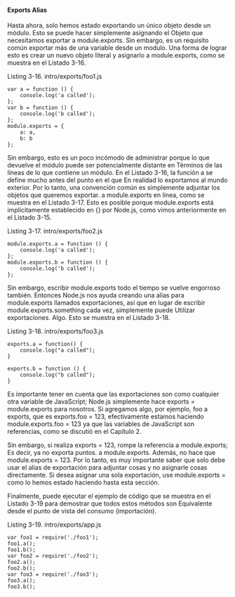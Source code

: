 #### Exports Alias

Hasta ahora, solo hemos estado exportando un único objeto desde un módulo. Esto se puede hacer simplemente asignando el
Objeto que necesitamos exportar a module.exports. Sin embargo, es un requisito común exportar más de una variable
desde un modulo. Una forma de lograr esto es crear un nuevo objeto literal y asignarlo a module.exports, como se muestra
en el Listado 3-16.

Listing 3-16. intro/exports/foo1.js

```
var a = function () {
    console.log('a called');
};
var b = function () {
    console.log('b called');
};
module.exports = {
    a: a,
    b: b
};
```

Sin embargo, esto es un poco incómodo de administrar porque lo que devuelve el módulo puede ser potencialmente distante en
Términos de las líneas de lo que contiene un módulo. En el Listado 3-16, la función a se define mucho antes del punto en el que
En realidad lo exportamos al mundo exterior. Por lo tanto, una convención común es simplemente adjuntar los objetos que queremos exportar.
a module.exports en línea, como se muestra en el Listado 3-17. Esto es posible porque module.exports está implícitamente establecido en {} por
Node.js, como vimos anteriormente en el Listado 3-15.

Listing 3-17. intro/exports/foo2.js

```
module.exports.a = function () {
    console.log('a called');
};
module.exports.b = function () {
    console.log('b called');
};
```

Sin embargo, escribir module.exports todo el tiempo se vuelve engorroso también. Entonces Node.js nos ayuda creando una
alias para module.exports llamados exportaciones, así que en lugar de escribir module.exports.something cada vez, 
simplemente puede
Utilizar exportaciones. Algo. Esto se muestra en el Listado 3-18.

Listing 3-18. intro/exports/foo3.js
```
exports.a = function() {
    console.log("a called");
}

exports.b = function () {
    console.log("b called");
}
```
Es importante tener en cuenta que las exportaciones son como cualquier otra variable de JavaScript; Node.js 
simplemente hace exports = module.exports para nosotros. 
Si agregamos algo, por ejemplo, foo a exports, que es exports.foo = 123, efectivamente estamos
haciendo module.exports.foo = 123 ya que las variables de JavaScript son referencias, como se discutió en el Capítulo 2.

Sin embargo, si realiza exports = 123, rompe la referencia a module.exports; Es decir, ya no exporta puntos.
a module.exports. Además, no hace que module.exports = 123. Por lo tanto, es muy importante saber que
solo debe usar el alias de exportación para adjuntar cosas y no asignarle cosas directamente. Si desea asignar una sola exportación,
use module.exports = como lo hemos estado haciendo hasta esta sección.

Finalmente, puede ejecutar el ejemplo de código que se muestra en el Listado 3-19 para demostrar que todos 
estos métodos son
Equivalente desde el punto de vista del consumo (importación).

Listing 3-19. intro/exports/app.js

```
var foo1 = require('./foo1');
foo1.a();
foo1.b();
var foo2 = require('./foo2');
foo2.a();
foo2.b();
var foo3 = require('./foo3');
foo3.a();
foo3.b();
```



